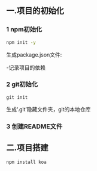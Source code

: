 ## 一.项目的初始化

### 1 npm初始化 

```cmd
npm init -y
```

生成package.json文件:

-记录项目的依赖

### 2 git初始化

```
git init
```

生成‘.git’隐藏文件夹，git的本地仓库

### 3 创建README文件

## 二.项目搭建

```
npm install koa
```



 